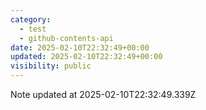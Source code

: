 ```yaml
---
category:
  - test
  - github-contents-api
date: 2025-02-10T22:32:49+00:00
updated: 2025-02-10T22:32:49+00:00
visibility: public
---
```


Note updated at 2025-02-10T22:32:49.339Z
